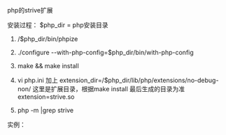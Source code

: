 php的strive扩展

安装过程：
    $php_dir = php安装目录

   1. /$php_dir/bin/phpize
   2. ./configure --with-php-config=$php_dir/bin/with-php-config
   3.  make && make install
   4. vi php.ini  加上
               extension_dir=/$php_dir/lib/php/extensions/no-debug-non/  这里是扩展目录，根据make install 最后生成的目录为准       
               extension=strive.so

  5.   php -m |grep strive 




实例：
   <?php
     echo "10+40=". addition(10,40)."\r\n";
     echo "100-40=". subtraction(100,40)."\r\n";
     echo "10*40=". multiplication(10,40)."\r\n";
     echo "100/40=". division(100,40)."\r\n";


   1.加法运算
        addition(num1,num2);

   2.减法运算         
       subtraction(num1,num2);
   
  3.乘法运算
       multiplication(num1,num2)

  4.除法运算
       division(num1,num2)

  
